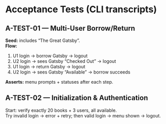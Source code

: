 
# Acceptance Tests (CLI transcripts)

## A-TEST-01 — Multi-User Borrow/Return
**Seed:** includes “The Great Gatsby”.  
**Flow:**  
1. U1 login → borrow Gatsby → logout  
2. U2 login → sees Gatsby “Checked Out” → logout  
3. U1 login → return Gatsby → logout  
4. U2 login → sees Gatsby “Available” → borrow succeeds  

**Asserts:** menu prompts + statuses after each step.

## A-TEST-02 — Initialization & Authentication
Start: verify exactly 20 books + 3 users, all available.  
Try invalid login → error + retry; then valid login → menu shown → logout.
